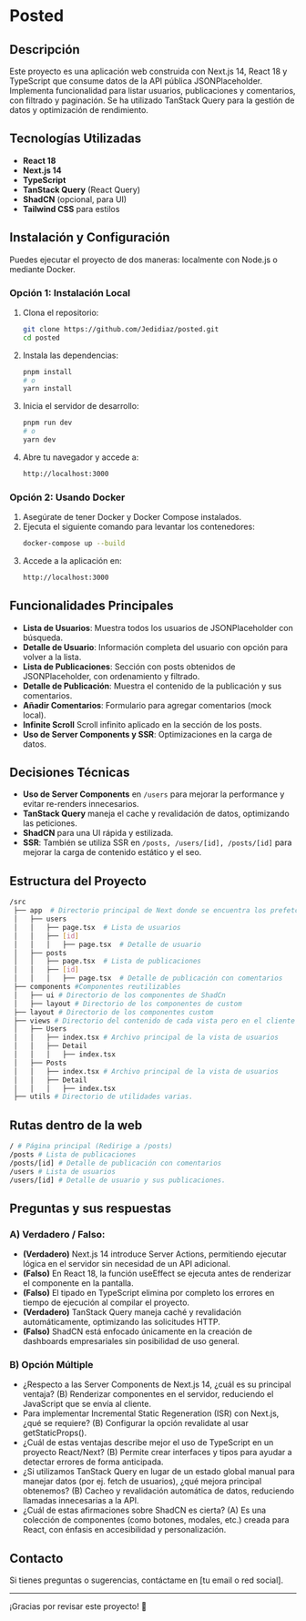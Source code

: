 []("https://posted.jedidiazfagundez.com/social-media.jpg")
# Posted

## Descripción
Este proyecto es una aplicación web construida con Next.js 14, React 18 y TypeScript que consume datos de la API pública JSONPlaceholder. Implementa funcionalidad para listar usuarios, publicaciones y comentarios, con filtrado y paginación. Se ha utilizado TanStack Query para la gestión de datos y optimización de rendimiento.

## Tecnologías Utilizadas
- **React 18**
- **Next.js 14**
- **TypeScript**
- **TanStack Query** (React Query)
- **ShadCN** (opcional, para UI)
- **Tailwind CSS** para estilos

## Instalación y Configuración
Puedes ejecutar el proyecto de dos maneras: localmente con Node.js o mediante Docker.

### Opción 1: Instalación Local
1. Clona el repositorio:
   ```sh
   git clone https://github.com/Jedidiaz/posted.git
   cd posted
   ```
2. Instala las dependencias:
   ```sh
   pnpm install
   # o
   yarn install
   ```
3. Inicia el servidor de desarrollo:
   ```sh
   pnpm run dev
   # o
   yarn dev
   ```
4. Abre tu navegador y accede a:
   ```sh
   http://localhost:3000
   ```

### Opción 2: Usando Docker
1. Asegúrate de tener Docker y Docker Compose instalados.
2. Ejecuta el siguiente comando para levantar los contenedores:
   ```sh
   docker-compose up --build
   ```
3. Accede a la aplicación en:
   ```sh
   http://localhost:3000
   ```

## Funcionalidades Principales
- **Lista de Usuarios**: Muestra todos los usuarios de JSONPlaceholder con búsqueda.
- **Detalle de Usuario**: Información completa del usuario con opción para volver a la lista.
- **Lista de Publicaciones**: Sección con posts obtenidos de JSONPlaceholder, con ordenamiento y filtrado.
- **Detalle de Publicación**: Muestra el contenido de la publicación y sus comentarios.
- **Añadir Comentarios**: Formulario para agregar comentarios (mock local).
- **Infinite Scroll** Scroll infinito aplicado en la sección de los posts.
- **Uso de Server Components y SSR**: Optimizaciones en la carga de datos.

## Decisiones Técnicas
- **Uso de Server Components** en `/users` para mejorar la performance y evitar re-renders innecesarios.
- **TanStack Query** maneja el cache y revalidación de datos, optimizando las peticiones.
- **ShadCN** para una UI rápida y estilizada.
- **SSR**: También se utiliza SSR en `/posts, /users/[id], /posts/[id]` para mejorar la carga de contenido estático y el seo.

## Estructura del Proyecto
```bash
/src
 ├── app  # Directorio principal de Next donde se encuentra los prefetch, metadata etc
 │   ├── users
 │   │   ├── page.tsx  # Lista de usuarios
 │   │   ├── [id]
 │   │   │   ├── page.tsx  # Detalle de usuario
 │   ├── posts
 │   │   ├── page.tsx  # Lista de publicaciones
 │   │   ├── [id]
 │   │   │   ├── page.tsx  # Detalle de publicación con comentarios
 ├── components #Componentes reutilizables
 │   ├── ui # Directorio de los componentes de ShadCn
 │   ├── layout # Directorio de los componentes de custom
 ├── layout # Directorio de los componentes custom
 ├── views # Directorio del contenido de cada vista pero en el cliente
 │   ├── Users
 │   │   ├── index.tsx # Archivo principal de la vista de usuarios
 │   │   ├── Detail
 │   │   │   ├── index.tsx
 │   ├── Posts
 │   │   ├── index.tsx # Archivo principal de la vista de usuarios
 │   │   ├── Detail
 │   │   │   ├── index.tsx
 ├── utils # Directorio de utilidades varias.
```
## Rutas dentro de la web
```bash
/ # Página principal (Redirige a /posts)
/posts # Lista de publicaciones
/posts/[id] # Detalle de publicación con comentarios
/users # Lista de usuarios
/users/[id] # Detalle de usuario y sus publicaciones.
```

## Preguntas y sus respuestas
### A) **Verdadero / Falso**:
- **(Verdadero)** Next.js 14 introduce Server Actions, permitiendo ejecutar lógica en el servidor sin necesidad de un API adicional.
- **(Falso)** En React 18, la función useEffect se ejecuta antes de renderizar el componente en la pantalla.
- **(Falso)** El tipado en TypeScript elimina por completo los errores en tiempo de ejecución al compilar el proyecto.
- **(Verdadero)** TanStack Query maneja caché y revalidación automáticamente, optimizando las solicitudes HTTP.
- **(Falso)** ShadCN está enfocado únicamente en la creación de dashboards empresariales sin posibilidad de uso general.

### B) Opción Múltiple
- ¿Respecto a las Server Components de Next.js 14, ¿cuál es su principal ventaja?
(B) Renderizar componentes en el servidor, reduciendo el JavaScript que se envía al cliente.
- Para implementar Incremental Static Regeneration (ISR) con Next.js, ¿qué se requiere?
(B) Configurar la opción revalidate al usar getStaticProps().
- ¿Cuál de estas ventajas describe mejor el uso de TypeScript en un proyecto React/Next?
(B) Permite crear interfaces y tipos para ayudar a detectar errores de forma anticipada.
- ¿Si utilizamos TanStack Query en lugar de un estado global manual para
manejar datos (por ej. fetch de usuarios), ¿qué mejora principal obtenemos?
(B) Cacheo y revalidación automática de datos, reduciendo llamadas innecesarias a la API.
- ¿Cuál de estas afirmaciones sobre ShadCN es cierta?
(A) Es una colección de componentes (como botones, modales, etc.) creada para React, con énfasis en accesibilidad y personalización.

## Contacto
Si tienes preguntas o sugerencias, contáctame en [tu email o red social].

---

¡Gracias por revisar este proyecto! 🚀

